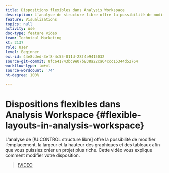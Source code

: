 ```yaml
---
title: Dispositions flexibles dans Analysis Workspace
description: L’analyse de structure libre offre la possibilité de modifier l’emplacement, la largeur et la hauteur des graphiques et des tableaux afin que vous puissiez créer un projet plus riche. Cette vidéo vous explique comment modifier votre disposition.
feature: Visualizations
topics: null
activity: use
doc-type: feature video
team: Technical Marketing
kt: 2137
role: User
level: Beginner
exl-id: 44e8cded-3ef8-4c55-811d-28f4e9415032
source-git-commit: 8fc641743bc9e07b838a22ca64ccc15344d52764
workflow-type: tm+mt
source-wordcount: '74'
ht-degree: 100%

---
```


# Dispositions flexibles dans Analysis Workspace {#flexible-layouts-in-analysis-workspace}

L’analyse de [!UICONTROL structure libre] offre la possibilité de modifier l’emplacement, la largeur et la hauteur des graphiques et des tableaux afin que vous puissiez créer un projet plus riche. Cette vidéo vous explique comment modifier votre disposition.

>[!VIDEO](https://video.tv.adobe.com/v/24706/?quality=12&learn=on)
